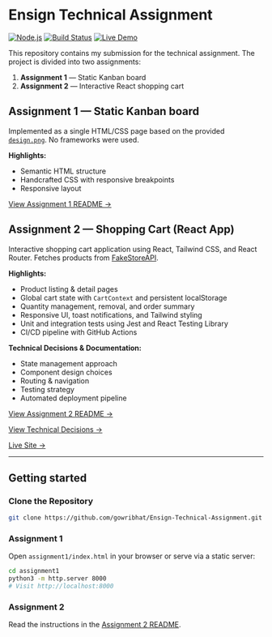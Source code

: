 # Ensign Technical Assignment

[![Node.js](https://img.shields.io/badge/Node-16+-green)](https://nodejs.org/)
[![Build Status](https://github.com/gowribhat/Ensign-Technical-Assignment/actions/workflows/deploy.yml/badge.svg)](https://github.com/gowribhat/Ensign-Technical-Assignment/actions/workflows/deploy.yml)
[![Live Demo](https://img.shields.io/badge/Live-Demo-blue)](https://gowribhat.github.io/Ensign-Technical-Assignment/#/)

This repository contains my submission for the technical assignment. The project is divided into two assignments:

1. **Assignment 1** — Static Kanban board
2. **Assignment 2** — Interactive React shopping cart

## Assignment 1 — Static Kanban board

Implemented as a single HTML/CSS page based on the provided [`design.png`](./assignment1/design.png). No frameworks were used.

**Highlights:**

- Semantic HTML structure
- Handcrafted CSS with responsive breakpoints
- Responsive layout

[View Assignment 1 README →](./assignment1/README.md)

## Assignment 2 — Shopping Cart (React App)

Interactive shopping cart application using React, Tailwind CSS, and React Router. Fetches products from [FakeStoreAPI](https://fakestoreapi.com).

**Highlights:**

- Product listing & detail pages
- Global cart state with `CartContext` and persistent localStorage
- Quantity management, removal, and order summary
- Responsive UI, toast notifications, and Tailwind styling
- Unit and integration tests using Jest and React Testing Library
- CI/CD pipeline with GitHub Actions

**Technical Decisions & Documentation:**

- State management approach
- Component design choices
- Routing & navigation
- Testing strategy
- Automated deployment pipeline

[View Assignment 2 README →](./assignment2/README.md)

[View Technical Decisions →](./assignment2/TECHNICAL_DECISIONS.md)

[Live Site →](https://gowribhat.github.io/Ensign-Technical-Assignment/#/)

---

## Getting started

### Clone the Repository

```bash
git clone https://github.com/gowribhat/Ensign-Technical-Assignment.git
```

### Assignment 1

Open `assignment1/index.html` in your browser or serve via a static server:

```bash
cd assignment1
python3 -m http.server 8000
# Visit http://localhost:8000
```

### Assignment 2

Read the instructions in the [Assignment 2 README](./assignment2/README.md).
